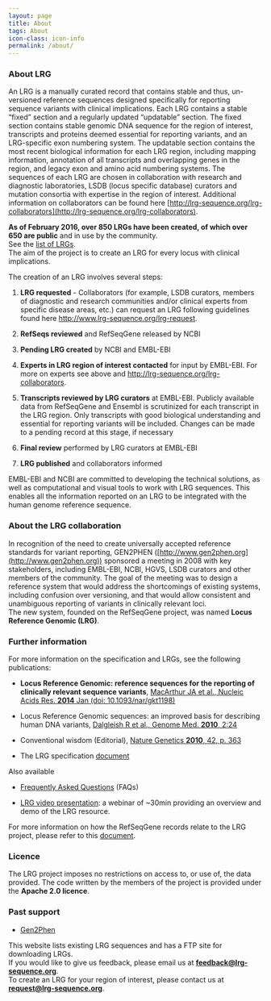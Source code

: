 ```yaml
---
layout: page
title: About
tags: About
icon-class: icon-info
permalink: /about/
---
```



### About LRG

An LRG is a manually curated record that contains stable and thus, un-versioned reference sequences designed specifically for reporting sequence variants with clinical implications. Each LRG contains a stable “fixed” section and a regularly updated “updatable” section. The fixed section contains stable genomic DNA sequence for the region of interest, transcripts and proteins deemed essential for reporting variants, and an LRG-specific exon numbering system. The updatable section contains the most recent biological information for each LRG region, including mapping information, annotation of all transcripts and overlapping genes in the region, and legacy exon and amino acid numbering systems. The sequences of each LRG are chosen in collaboration with research and diagnostic laboratories, LSDB (locus specific database) curators and mutation consortia with expertise in the region of interest. Additional information on collaborators can be found here [http://lrg-sequence.org/lrg-collaborators](http://lrg-sequence.org/lrg-collaborators).  

**As of February 2016, over 850 LRGs have been created, of which over 650 are public** and in use by the community.  
See the [list of LRGs](/search/?query=*).  
The aim of the project is to create an LRG for every locus with clinical implications.  

The creation of an LRG involves several steps:

1. **LRG requested** - Collaborators (for example, LSDB curators, members of diagnostic and research communities and/or clinical experts from specific disease areas, etc.) can request an LRG following guidelines found here http://www.lrg-sequence.org/lrg-request.

2. **RefSeqs reviewed** and RefSeqGene released by NCBI

3. **Pending LRG created** by NCBI and EMBL-EBI

4. **Experts in LRG region of interest contacted** for input by EMBL-EBI. For more on experts see above and http://lrg-sequence.org/lrg-collaborators.

5. **Transcripts reviewed by LRG curators** at EMBL-EBI. Publicly available data from RefSeqGene and Ensembl is scrutinized for each transcript in the LRG region. Only transcripts with good biological understanding and essential for reporting variants will be included. Changes can be made to a pending record at this stage, if necessary

6. **Final review** performed by LRG curators at EMBL-EBI

7. **LRG published** and collaborators informed

EMBL-EBI and NCBI are committed to developing the technical solutions, as well as computational and visual tools to work with LRG sequences. This enables all the information reported on an LRG to be integrated with the human genome reference sequence.


### About the LRG collaboration

In recognition of the need to create universally accepted reference standards for variant reporting, GEN2PHEN ([http://www.gen2phen.org](http://www.gen2phen.org)) sponsored a meeting in 2008 with key stakeholders, including EMBL-EBI, NCBI, HGVS, LSDB curators and other members of the community. The goal of the meeting was to design a reference system that would address the shortcomings of existing systems, including confusion over versioning, and that would allow consistent and unambiguous reporting of variants in clinically relevant loci.  
The new system, founded on the RefSeqGene project, was named **Locus Reference Genomic (LRG)**.  


### Further information

For more information on the specification and LRGs, see the following publications:

- **Locus Reference Genomic: reference sequences for the reporting of clinically relevant sequence variants**, [MacArthur JA et al., Nucleic Acids Res. **2014** Jan (doi: 10.1093/nar/gkt1198)](http://dx.doi.org/10.1093/nar/gkt1198)

- Locus Reference Genomic sequences: an improved basis for describing human DNA variants, [Dalgleish R et al., Genome Med. **2010**, 2:24](http://genomemedicine.com/content/2/4/24/)

- Conventional wisdom (Editorial), [Nature Genetics **2010**, 42, p. 363](http://www.nature.com/ng/journal/v42/n5/abs/ng0510-363.html)

- The LRG specification [document](ftp://ftp.ebi.ac.uk/pub/databases/lrgex/docs/LRG.pdf)

Also available

- [Frequently Asked Questions](/faq) (FAQs)

- [LRG video presentation](http://www.ebi.ac.uk/training/online/course/locus-reference-genomic-lrg-resource-webinar): a webinar of ~30min providing an overview and demo of the LRG resource.

For more information on how the RefSeqGene records relate to the LRG project, please refer to this [document](http://www.ncbi.nlm.nih.gov/refseq/rsg/lrg/).

 
### Licence

The LRG project imposes no restrictions on access to, or use of, the data provided. The code written by the members of the project is provided under the **Apache 2.0 licence**.
  
  
  
### Past support

- [Gen2Phen](http://www.gen2phen.org/)  



This website lists existing LRG sequences and has a FTP site for downloading LRGs.  
If you would like to give us feedback, please email us at **feedback@lrg-sequence.org**.  
To create an LRG for your region of interest, please contact us at **request@lrg-sequence.org**.




